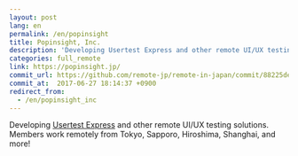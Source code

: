 ```yaml
---
layout: post
lang: en
permalink: /en/popinsight
title: Popinsight, Inc.
description: 'Developing Usertest Express and other remote UI/UX testing solutions. Members work remotely from Tokyo, Sapporo, Hiroshima, Shanghai, and more!'
categories: full_remote
link: https://popinsight.jp/
commit_url: https://github.com/remote-jp/remote-in-japan/commit/88225de1232b84bad8993b2decff2ebbef803354
commit_at:  2017-06-27 18:14:37 +0900
redirect_from:
  - /en/popinsight_inc
---
```


<p>Developing <a href="https://usertesting.jp/express">Usertest Express</a> and other remote UI/UX testing solutions. Members work remotely from Tokyo, Sapporo, Hiroshima, Shanghai, and more!</p>
